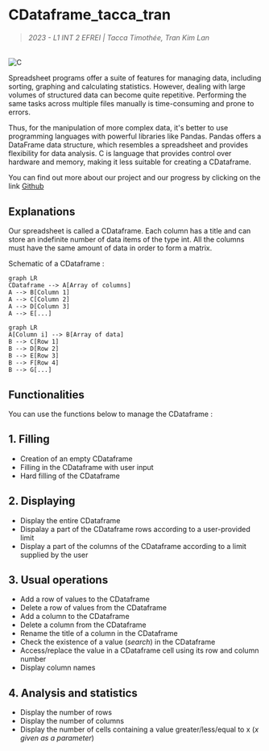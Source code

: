 #  CDataframe_tacca_tran
> ###### 2023 - L1 INT 2 EFREI | Tacca Timothée, Tran Kim Lan

![C](https://img.shields.io/badge/C-00599C?style=for-the-badge&logo=c&logoColor=white)

Spreadsheet programs offer a suite of features for managing data, including sorting, graphing and calculating statistics. However, dealing with large volumes of structured data can become quite repetitive. Performing the same tasks across multiple files manually is time-consuming and prone to errors.

Thus, for the manipulation of more complex data, it's better to use programming languages with powerful libraries like Pandas. Pandas offers a DataFrame data structure, which resembles a spreadsheet and provides flexibility for data analysis. C is language that provides control over hardware and memory, making it less suitable for creating a CDataframe.

You can find out more about our project and our progress by clicking on the link  [Github](https://github.com/timotheetacca/CDataframe_tacca_tran)

## Explanations

Our spreadsheet is called a CDataframe. Each column has a title and can store an indefinite number of data items of the
type int. All the columns must have the same amount of data in order to form a matrix. 

Schematic of a CDataframe :

```mermaid
graph LR
CDataframe --> A[Array of columns] 
A --> B[Column 1]
A --> C[Column 2]
A --> D[Column 3]
A --> E[...]
```

```mermaid
graph LR
A[Column i] --> B[Array of data]
B --> C[Row 1]
B --> D[Row 2]
B --> E[Row 3]
B --> F[Row 4]
B --> G[...]
```

## Functionalities

You can use the functions below to manage the CDataframe :

## 1. Filling
* Creation of an empty CDataframe
* Filling in the CDataframe with user input
* Hard filling of the CDataframe

## 2. Displaying
* Display the entire CDataframe
* Dispalay a part of the CDataframe rows according to a user-provided limit
* Display a part of the columns of the CDataframe according to a limit supplied by the user

## 3. Usual operations
* Add a row of values to the CDataframe
* Delete a row of values from the CDataframe
* Add a column to the CDataframe
* Delete a column from the CDataframe
* Rename the title of a column in the CDataframe
* Check the existence of a value (*search*) in the CDataframe
* Access/replace the value in a CDataframe cell using its row and column number
* Display column names

## 4. Analysis and statistics
* Display the number of rows
* Display the number of columns
* Display the number of cells containing a value greater/less/equal to x (*x given as a parameter*)
  


